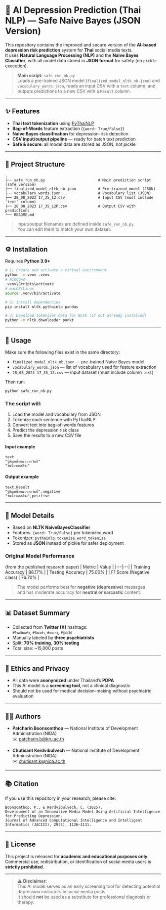# 🧠 AI Depression Prediction (Thai NLP) — Safe Naive Bayes (JSON Version)

This repository contains the improved and secure version of the **AI-based depression risk prediction** system for **Thai** social media texts.  
It uses **Natural Language Processing (NLP)** and the **Naive Bayes Classifier**, with all model data stored in **JSON format** for safety (no `pickle` execution).

> **Main script:** `safe_run_nb.py`  
> Loads a pre-trained JSON model (`finalized_model_nltk_nb.json`) and `vocabulary_words.json`, reads an input CSV with a `text` column, and outputs predictions to a new CSV with a `Result` column.

---

## ✨ Features
- **Thai text tokenization** using [PyThaiNLP](https://github.com/PyThaiNLP/pythainlp)
- **Bag-of-Words** feature extraction (`{word: True/False}`)
- **Naive Bayes classification** for depression-risk detection
- **CSV input/output pipeline** — ready for batch text prediction
- **Safe & secure**: all model data are stored as JSON, not pickle

---

## 📂 Project Structure
```
.
├── safe_run_nb.py                        # Main prediction script (safe version)
├── finalized_model_nltk_nb.json          # Pre-trained model (JSON)
├── vocabulary_words.json                 # Vocabulary list (JSON)
├── 28_08_2023 17_35_12.csv               # Input CSV (must include 'text' column)
├── 28_08_2023 17_35_12P.csv              # Output CSV with predictions
└── README.md
```

> Input/output filenames are defined inside `safe_run_nb.py`.  
> You can edit them to match your own dataset.

---

## ⚙️ Installation
Requires **Python 3.9+**

```bash
# 1) Create and activate a virtual environment
python -m venv .venv
# Windows
.venv\Scripts\activate
# macOS/Linux
source .venv/bin/activate

# 2) Install dependencies
pip install nltk pythainlp pandas

# 3) Download tokenizer data for NLTK (if not already installed)
python -m nltk.downloader punkt
```

---

## 🚀 Usage

Make sure the following files exist in the same directory:
- `finalized_model_nltk_nb.json` — pre-trained Naive Bayes model  
- `vocabulary_words.json` — list of vocabulary used for feature extraction  
- `28_08_2023 17_35_12.csv` — input dataset (must include column `text`)

Then run:
```bash
python safe_run_nb.py
```

### The script will:
1. Load the model and vocabulary from JSON  
2. Tokenize each sentence with PyThaiNLP  
3. Convert text into bag-of-words features  
4. Predict the depression risk class  
5. Save the results to a new CSV file  

#### Input example
```csv
text
"รู้สึกเหนื่อยมากเลยวันนี้"
"วันนี้อากาศดีจัง"
```

#### Output example
```csv
text,Result
"รู้สึกเหนื่อยมากเลยวันนี้",negative
"วันนี้อากาศดีจัง",positive
```

---

## 🧠 Model Details
- Based on **NLTK NaiveBayesClassifier**
- Features: `{word: True/False}` per tokenized word
- Tokenizer: `pythainlp.tokenize.word_tokenize`
- Stored as **JSON** instead of pickle for safer deployment

### Original Model Performance
(from the published research paper)
| Metric | Value |
|:--|:--|
| Training Accuracy | 88.17% |
| Testing Accuracy | 75.00% |
| F1 Score (Negative class) | 76.70% |

> The model performs best for **negative (depressive)** messages  
> and has moderate accuracy for **neutral or sarcastic** content.

---

## 📊 Dataset Summary
- Collected from **Twitter (X)** hashtags:  
  `#โรคซึมเศร้า`, `#ซึมเศร้า`, `#คนเก่ง`, `#สู้ต่อไป`
- Manually labeled by **three psychiatrists**
- Split: **70% training**, **30% testing**
- Total size: ~15,000 posts

---

## 🔐 Ethics and Privacy
- All data were **anonymized** under Thailand’s **PDPA**  
- This AI model is a **screening tool**, not a clinical diagnostic  
- Should not be used for medical decision-making without psychiatric evaluation

---

## 👩‍💻 Authors
- **Patcharin Boonsomthop** — National Institute of Development Administration (NIDA)  
  ✉️ [patcharin.b@kru.ac.th](mailto:patcharin.b@kru.ac.th)

- **Chutisant Kerdvibulvech** — National Institute of Development Administration (NIDA)  
  ✉️ [chutisant.k@nida.ac.th](mailto:chutisant.k@nida.ac.th)

---

## 📚 Citation
If you use this repository in your research, please cite:

```
Boonsomthop, P., & Kerdvibulvech, C. (2025).
Development of an Innovative Media Model Using Artificial Intelligence for Predicting Depression.
Journal of Advanced Computational Intelligence and Intelligent Informatics (JACIII), 29(5), 1126–1131.
```

---

## 🧾 License
This project is released for **academic and educational purposes only**.  
Commercial use, redistribution, or identification of social media users is **strictly prohibited**.

---

> ⚠️ **Disclaimer:**  
> This AI model serves as an early screening tool for detecting potential depression indicators in social media posts.  
> It should **not** be used as a substitute for professional diagnosis or therapy.

